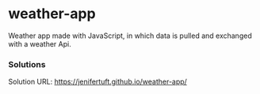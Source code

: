 # weather-app
Weather app made with JavaScript, in which data is pulled and exchanged with a weather Api.

### Solutions
Solution URL: https://jenifertuft.github.io/weather-app/
